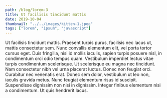 ```yaml
---
path: /blog/lorem-3
title: Ut facilisis tincidunt mattis
date: 2019-10-04
thumbnail: "../../images/kitten-1.jpeg"
tags: ["lorem", "ipsum", "javascript"]
---
```


Ut facilisis tincidunt mattis. Praesent turpis purus, facilisis nec lacus ut, mattis consectetur sem. Nunc convallis elementum elit, vel porta tortor cursus eget. Duis fringilla, nisi id mollis iaculis, sapien turpis posuere nisl, in condimentum orci odio tempus quam. Vestibulum imperdiet lectus vitae turpis condimentum scelerisque. Ut scelerisque eu magna nec tincidunt. Nam consectetur nibh vel urna placerat luctus. Donec non feugiat orci. Curabitur nec venenatis erat. Donec sem dolor, vestibulum ut leo non, iaculis gravida metus. Nunc feugiat elementum risus id suscipit. Suspendisse dignissim non nisi in dignissim. Integer finibus elementum nisi a condimentum. Ut quis hendrerit lacus.
